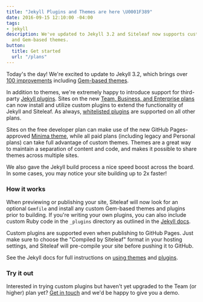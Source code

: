 ```yaml
---
title: "Jekyll Plugins and Themes are here \U0001F389"
date: 2016-09-15 12:10:00 -04:00
tags:
- jekyll
description: We've updated to Jekyll 3.2 and Siteleaf now supports custom Jekyll plugins
  and Gem-based themes.
button:
  title: Get started
  url: "/plans"
---
```


Today's the day! We're excited to update to Jekyll 3.2, which brings over [100 improvements](http://jekyllrb.com/docs/history/#minor-enhancements-v3-2-0) including [Gem-based themes](https://jekyllrb.com/docs/themes/).

In addition to themes, we're extremely happy to introduce support for third-party [Jekyll plugins](https://jekyllrb.com/docs/plugins/). Sites on the new [Team, Business, and Enterprise plans](/plans) can now install and utilize custom plugins to extend the functionality of Jekyll and Siteleaf. As always, [whitelisted plugins](http://learn.siteleaf.com/themes/jekyll-plugins/) are supported on all other plans.

Sites on the free developer plan can make use of the new GitHub Pages-approved [Minima theme](https://github.com/jekyll/minima), while all paid plans (including legacy and Personal plans) can take full advantage of custom themes. Themes are a great way to maintain a separation of content and code, and makes it possible to share themes across multiple sites.

We also gave the Jekyll build process a nice speed boost across the board. In some cases, you may notice your site building up to 2x faster!


### How it works

When previewing or publishing your site, Siteleaf will now look for an optional `Gemfile` and install any custom Gem-based themes and plugins prior to building. If you're writing your own plugins, you can also include custom Ruby code in the `_plugins` directory as outlined in the [Jekyll docs](https://jekyllrb.com/docs/plugins/).

Custom plugins are supported even when publishing to GitHub Pages. Just make sure to choose the "Compiled by Siteleaf" format in your hosting settings, and Siteleaf will pre-compile your site before pushing it to GitHub.

See the Jekyll docs for full instructions on [using themes](https://jekyllrb.com/docs/themes/) and [plugins](https://jekyllrb.com/docs/plugins/).

### Try it out

Interested in trying custom plugins but haven't yet upgraded to the Team (or higher) plan yet? [Get in touch](mailto:billing@siteleaf.com?subject=Team%20trial) and we'd be happy to give you a demo.